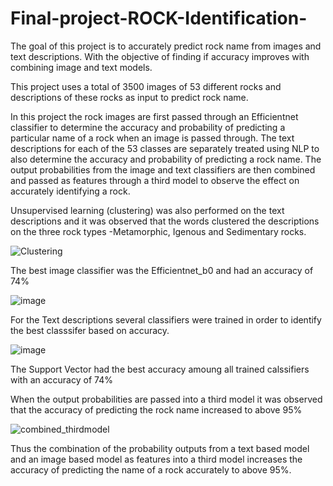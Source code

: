 # Final-project-ROCK-Identification-
The goal of this project is to accurately predict rock name from images and text descriptions. With the objective of finding if accuracy improves with combining image and text models.

This project uses a total of 3500 images of 53 different rocks and descriptions of these rocks as input to predict rock name.

In this project the rock images are first passed through an Efficientnet classifier to determine the accuracy and probability of predicting a particular name of a rock when an image is passed through. The text descriptions for each of the 53 classes are separately treated using NLP to also determine the accuracy and probability of predicting a rock name. The output probabilities from the image and text classifiers are then combined and passed as features through a third model to observe the effect on accurately identifying a rock.  

Unsupervised learning (clustering) was also performed on the text descriptions and it was observed that the words clustered the descriptions on the three rock types -Metamorphic, Igenous and Sedimentary rocks.


![Clustering](https://github.com/tombra1984/Final-project-ROCK-Identification-/assets/127909963/0ca0a88c-f0f3-4191-a592-42910184c055)



The best image classifier was the Efficientnet_b0 and had an accuracy of 74%

![image](https://github.com/tombra1984/Final-project-ROCK-Identification-/assets/127909963/c97f3d9d-23db-4ca3-b3af-cb4f61bd2b39)

For the Text descriptions several classifiers were trained in order to identify the best classsifer based on accuracy. 

![image](https://github.com/tombra1984/Final-project-ROCK-Identification-/assets/127909963/69f2ecc3-6cd4-4f3b-8d71-3bb17d2df6ab)

The Support Vector had the best accuracy amoung all trained calssifiers with an accuracy of 74%

When the output probabilities are passed into a third model it was observed that the accuracy of predicting the rock name increased to above 95%

![combined_thirdmodel](https://github.com/tombra1984/Final-project-ROCK-Identification-/assets/127909963/d60b91f0-16f8-4756-b1d2-0a1e756c4fdd)

Thus the combination of the probability outputs from a text based model and an image based model as features into a third model increases the accuracy of predicting the name of a rock accurately to above 95%.






